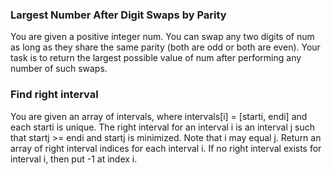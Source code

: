 ### Largest Number After Digit Swaps by Parity

You are given a positive integer num. You can swap any two digits of num as long as they share the same parity (both are odd or both are even).
Your task is to return the largest possible value of num after performing any number of such swaps.

### Find right interval

You are given an array of intervals, where intervals[i] = [starti, endi] and each starti is unique.
The right interval for an interval i is an interval j such that startj >= endi and startj is minimized. Note that i may equal j.
Return an array of right interval indices for each interval i. If no right interval exists for interval i, then put -1 at index i.
